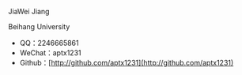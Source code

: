 JiaWei Jiang

Beihang University

- QQ：2246665861
- WeChat：aptx1231
- Github：[http://github.com/aptx1231](http://github.com/aptx1231)

<!-- [Click to download my resume]({{site.baseurl}}/pdf/resume.pdf) -->